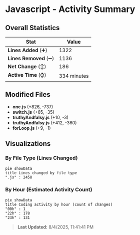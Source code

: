 # Javascript - Activity Summary 

## Overall Statistics

| Stat                   | Value                                                             |
| ---------------------- | ----------------------------------------------------------------- |
| **Lines Added** (➕)   | 1322                                          |
| **Lines Removed** (➖) | 1136                                        |
| **Net Change** (↕)    | 186                |
| **Active Time** (⌚)   | 334 minutes |


## Modified Files
- **one.js** (+826, -737)
- **switch.js** (+65, -35)
- **truthyAndfalsy.js** (+10, -3)
- **truthyAndfalsy.js** (+412, -360)
- **forLoop.js** (+9, -1)

## Visualizations

### By File Type (Lines Changed)

```mermaid
pie showData
title Lines changed by file type
".js" : 2458
```

### By Hour (Estimated Activity Count)

```mermaid
pie showData
title Coding activity by hour (count of changes)
"00h" : 1
"22h" : 178
"23h" : 131
```


> **Last Updated:** 8/4/2025, 11:41:41 PM